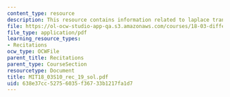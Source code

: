 ```yaml
---
content_type: resource
description: This resource contains information related to laplace transform II.
file: https://ol-ocw-studio-app-qa.s3.amazonaws.com/courses/18-03-differential-equations-spring-2010/638e37cc52756035f36733b1217fa1d7_MIT18_03S10_rec_19_sol.pdf
file_type: application/pdf
learning_resource_types:
- Recitations
ocw_type: OCWFile
parent_title: Recitations
parent_type: CourseSection
resourcetype: Document
title: MIT18_03S10_rec_19_sol.pdf
uid: 638e37cc-5275-6035-f367-33b1217fa1d7
---
```

